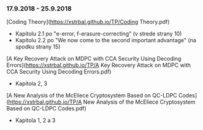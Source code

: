 ### 17.9.2018 - 25.9.2018

[Coding Theory](https://xstrbal.github.io/TP/Coding Theory.pdf)
+ Kapitolu 2.1 po "e-error, f-erasure-correcting" (v strede strany 10)
+ Kapitolu 2.2 po "We now come to the second important advantage" (na 
spodku strany 15)

[A Key Recovery Attack on MDPC with CCA Security Using Decoding Errors](https://xstrbal.github.io/TP/A Key Recovery Attack on MDPC with CCA Security Using Decoding Errors.pdf)
+ Kapitola 2, 3

[A New Analysis of the McEliece Cryptosystem Based on QC-LDPC Codes](https://xstrbal.github.io/TP/A New Analysis of the McEliece Cryptosystem Based on QC-LDPC Codes.pdf)
+ Kapitola 1, 2 a 3
